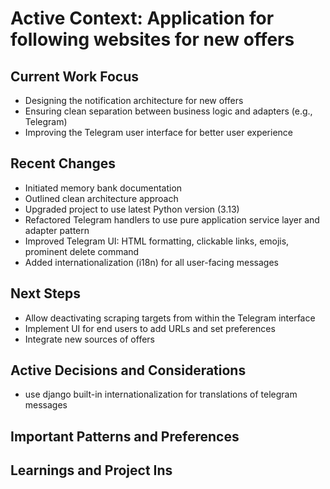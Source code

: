# Active Context: Application for following websites for new offers

## Current Work Focus
- Designing the notification architecture for new offers
- Ensuring clean separation between business logic and adapters (e.g., Telegram)
- Improving the Telegram user interface for better user experience

## Recent Changes
- Initiated memory bank documentation
- Outlined clean architecture approach
- Upgraded project to use latest Python version (3.13)
- Refactored Telegram handlers to use pure application service layer and adapter pattern
- Improved Telegram UI: HTML formatting, clickable links, emojis, prominent delete command
- Added internationalization (i18n) for all user-facing messages

## Next Steps
- Allow deactivating scraping targets from within the Telegram interface
- Implement UI for end users to add URLs and set preferences
- Integrate new sources of offers 

## Active Decisions and Considerations
- use django built-in internationalization for translations of telegram messages

## Important Patterns and Preferences

## Learnings and Project Ins
